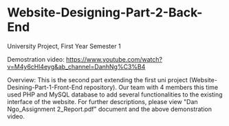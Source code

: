# Website-Designing-Part-2-Back-End
University Project, First Year Semester 1

Demostration video: https://www.youtube.com/watch?v=M4y6cHl4eyg&ab_channel=DanhNg%C3%B4

Overview: This is the second part extending the first uni project (Website-Desining-Part-1-Front-End repository). 
Our team with 4 members this time used PHP and MySQL database to add several functionalities to the existing interface of the website.
For further descriptions, please view "Dan Ngo_Assignment 2_Report.pdf" document and the above demonstration video.

